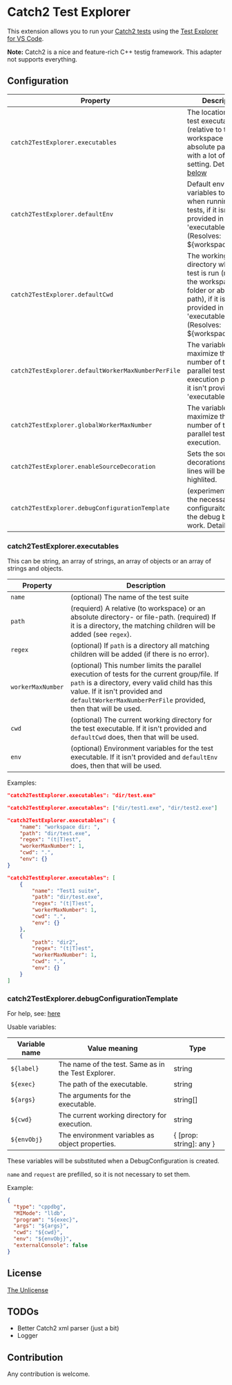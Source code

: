 # Catch2 Test Explorer

This extension allows you to run your [Catch2 tests](https://github.com/catchorg/Catch2) using the
[Test Explorer for VS Code](https://marketplace.visualstudio.com/items?itemName=hbenl.vscode-test-explorer).

**Note:** Catch2 is a nice and feature-rich C++ testig framework.
This adapter not supports everything.

## Configuration

| Property                                           | Description                                                                                                                                                                  |
| -------------------------------------------------- | ---------------------------------------------------------------------------------------------------------------------------------------------------------------------------- |
| `catch2TestExplorer.executables`                   | The location of your test executables (relative to the workspace folder or absolute path) and with a lot of other setting. Details: [below](#catch2TestExplorer.executables) |
| `catch2TestExplorer.defaultEnv`                    | Default environment variables to be set when running the tests, if it isn't provided in 'executables'. (Resolves: ${workspaceFolder})                                        |
| `catch2TestExplorer.defaultCwd`                    | The working directory where the test is run (relative to the workspace folder or absolue path), if it isn't provided in 'executables'. (Resolves: ${workspaceFolder})        |
| `catch2TestExplorer.defaultWorkerMaxNumberPerFile` | The variable maximize the number of the parallel test execution per file, if it isn't provided in 'executables'.                                                             |
| `catch2TestExplorer.globalWorkerMaxNumber`         | The variable maximize the number of the parallel test execution.                                                                                                             |
| `catch2TestExplorer.enableSourceDecoration`        | Sets the source code decorations: Errored lines will be highlited.                                                                                                           |
| `catch2TestExplorer.debugConfigurationTemplate`    | (experimental) Set the necessary debug configuraitons and the debug button will work. Details: [below](#catch2TestExplorer.debugConfigurationTemplate)                       |

### catch2TestExplorer.executables

This can be string, an array of strings, an array of objects or an array of strings and objects.

| Property          | Description                                                                                                                                                                                                                                      |
| ----------------- | ------------------------------------------------------------------------------------------------------------------------------------------------------------------------------------------------------------------------------------------------ |
| `name`            | (optional) The name of the test suite                                                                                                                                                                                                            |
| `path`            | (requierd) A relative (to workspace) or an absolute directory- or file-path. (required) If it is a directory, the matching children will be added (see `regex`).                                                                                 |
| `regex`           | (optional) If `path` is a directory all matching children will be added (if there is no error).                                                                                                                                                  |
| `workerMaxNumber` | (optional) This number limits the parallel execution of tests for the current group/file. If `path` is a directory, every valid child has this value. If it isn't provided and `defaultWorkerMaxNumberPerFile` provided, then that will be used. |
| `cwd`             | (optional) The current working directory for the test executable. If it isn't provided and `defaultCwd` does, then that will be used.                                                                                                            |
| `env`             | (optional) Environment variables for the test executable. If it isn't provided and `defaultEnv` does, then that will be used.                                                                                                                    |

Examples:

```json
"catch2TestExplorer.executables": "dir/test.exe"
```

```json
"catch2TestExplorer.executables": ["dir/test1.exe", "dir/test2.exe"]
```

```json
"catch2TestExplorer.executables": {
	"name": "workspace dir: ",
	"path": "dir/test.exe",
	"regex": "(t|T)est",
	"workerMaxNumber": 1,
	"cwd": ".",
	"env": {}
}
```

```json
"catch2TestExplorer.executables": [
	{
		"name": "Test1 suite",
		"path": "dir/test.exe",
		"regex": "(t|T)est",
		"workerMaxNumber": 1,
		"cwd": ".",
		"env": {}
	},
	{
		"path": "dir2",
		"regex": "(t|T)est",
		"workerMaxNumber": 1,
		"cwd": ".",
		"env": {}
	}
]
```

### catch2TestExplorer.debugConfigurationTemplate

For help, see: [here](https://code.visualstudio.com/docs/editor/debugging#_launch-configurations)

Usable variables:

| Variable name | Value meaning                                       | Type                    |
| ------------- | --------------------------------------------------- | ----------------------- |
| `${label}`    | The name of the test. Same as in the Test Explorer. | string                  |
| `${exec}`     | The path of the executable.                         | string                  |
| `${args}`     | The arguments for the executable.                   | string[]                |
| `${cwd}`      | The current working directory for execution.        | string                  |
| `${envObj}`   | The environment variables as object properties.     | { [prop: string]: any } |

These variables will be substituted when a DebugConfiguration is created.

`name` and `request` are prefilled, so it is not necessary to set them.

Example:

```json
{
  "type": "cppdbg",
  "MIMode": "lldb",
  "program": "${exec}",
  "args": "${args}",
  "cwd": "${cwd}",
  "env": "${envObj}",
  "externalConsole": false
}
```

## License

[The Unlicense](https://choosealicense.com/licenses/unlicense/)

## TODOs

- Better Catch2 xml parser (just a bit)
- Logger

## Contribution

Any contribution is welcome.
